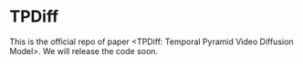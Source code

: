 # TPDiff
This is the official repo of paper <TPDiff: Temporal Pyramid Video Diffusion Model>. We will release the code soon.


